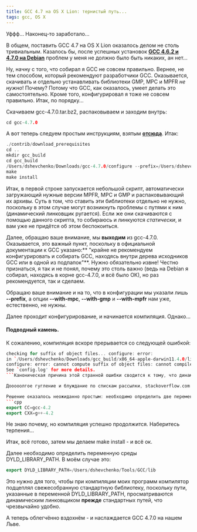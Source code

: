 ```yaml
---
title: GCC 4.7 на OS X Lion: тернистый путь...
tags: gcc, OS X
---
```


Уффф... Наконец-то заработало...

В общем, поставить GCC 4.7 на OS X Lion оказалось делом не столь тривиальным. Казалось бы, после успешных установок **<a href="http://dshevchenko.biz/ru/content/gcc-%D0%B4%D0%B2%D0%B0-%D0%BA%D0%BE%D0%BC%D0%BF%D0%B8%D0%BB%D1%8F%D1%82%D0%BE%D1%80%D0%B0-%D0%B2%D0%BC%D0%B5%D1%81%D1%82%D0%B5">GCC 4.6.2 и 4.7.0 на Debian</a>** проблем у меня не должно было быть никаких, ан нет...

Ну, начну с того, что собирал я GCC не совсем правильно. Вернее, не тем способом, который рекомендуют разработчики GCC. Оказывается, скачивать и отдельно устанавливать библиотеки GMP, MPC и MPFR *не нужно*! Почему? Потому что GCC, как оказалось, умеет делать это самостоятельно. Кроме того, конфигурировал я тоже не совсем правильно. Итак, по порядку...

Скачиваем gcc-4.7.0.tar.bz2, распаковываем и заходим внутрь:
```cpp
cd gcc-4.7.0
```
А вот теперь следуем простым инструкциям, взятым **<a href="http://gcc.gnu.org/wiki/InstallingGCC">отсюда</a>**. Итак:
```cpp
./contrib/download_prerequisites
cd ..
mkdir gcc_build
cd gcc_build
/Users/dshevchenko/Downloads/gcc-4.7.0/configure --prefix=/Users/dshevchenko/Tools/GCC 
make
make install
```
Итак, в первой строке запускается небольшой скрипт, автоматически загружающий нужные версии MPFR, MPC и GMP и распаковывающий их архивы. Суть в том, что ставить эти библиотеки отдельно не нужно, поскольку в этом случае могут возникнуть проблемы с путями к ним (динамический линковщик ругается). Если же они скачиваются с помощью данного скрипта, то собираюсь и линкуются *статически*, и вам уже не придётся об этом беспокоиться.

Далее, обращаю ваше внимание, мы **выходим** из gcc-4.7.0. Оказывается, это важный пункт, поскольку в официальной документации к GCC указано:** "крайне не рекомендуем конфигурировать и собирать GCC, находясь внутри дерева исходников GCC или в одной из подпапок"**. Нужно обязательно извне! Честно признаться, я так и не понял, почему это столь важно (ведь на Debian я собирал, находясь в корне gcc-4.7.0, и всё было ОК), но раз рекомендуется, так и сделаем.

Обращаю ваше внимание и на то, что в конфигурации мы указали лишь **--prefix**, а опции **--with-mpc**, **--with-gmp** и **--with-mpfr** нам уже, естественно, не нужны.

Далее проходит конфигурирование, и начинается компиляция. Однако...

<h4>Подводный камень.</h4>

К сожалению, компиляция вскоре прерывается со следующей ошибкой:
```cpp
checking for suffix of object files... configure: error: 
in `/Users/dshevchenko/Downloads/gcc_build/x86_64-apple-darwin11.4.0/libgcc':
configure: error: cannot compute suffix of object files: cannot compile
See `config.log' for more details.
```Каноническая причина этой странной ошибки сводится к тому, что динамический линковщик не видит те самые служебные библиотеки GMP, MPC и/или MPFR. Но ведь мы собрали их статически, следовательно, причина в другом.

Дооооолгое гугление и блуждание по спискам рассылки, stackoverflow.com и различным форумам натолкнули меня на **<a href="http://comments.gmane.org/gmane.comp.gcc.bugs/327499">эту</a>** страницу, а потом - на **<a href="http://llvm.org/bugs/show_bug.cgi?id=9571">эту</a>**. В общем, там имеет место один баг в Apple-вском llvm-gcc-4.2.1, и многие спотыкались об него.

Решение оказалось неожиданно простым: необходимо определить две переменны среды:
```cpp
export CC=gcc-4.2
export CXX=g++-4.2
```
Не знаю почему, но компиляция успешно продолжится. Наберитесь терпения...

Итак, всё готово, затем мы делаем make install - и всё ок.

Далее необходимо определить переменную среды DYLD_LIBRARY_PATH. В моём случае это:
```cpp
export DYLD_LIBRARY_PATH=/Users/dshevchenko/Tools/GCC/lib
```
Это нужно для того, чтобы при компиляции моих программ компилятор подцеплял свежесобранную стандартную библиотеку, поскольку пути, указанные в переменной DYLD_LIBRARY_PATH, просматриваются динамическим линковщиком **прежде** стандартных путей, что чрезвычайно удобно.

А теперь облегчённо вздохнём - и наслаждается GCC 4.7.0 на нашем Льве.
